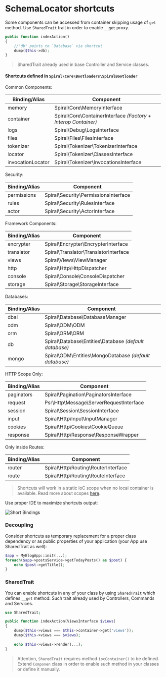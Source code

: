 # SchemaLocator shortcuts
Some components can be accessed from container skipping usage of `get` method. Use `SharedTrait` trait in order to enable `__get` proxy.

```php
public function indexAction()
{
    //"db" points to `Database` via shortcut
    dump($this->db);
}
```

> SharedTrait already used in base Controller and Service classes.

#### Shortcuts defined in `Spiral\Core\Bootloaders\SpiralBootloader`
Common Components:

Binding/Alias     | Component                               
---               | ---      
memory            | Spiral\Core\MemoryInterface
container         | Spiral\Core\ContainerInterface *(Factory + Interop Container)*
logs              | Spiral\Debug\LogsInterface
files             | Spiral\Files\FilesInterface
tokenizer         | Spiral\Tokenizer\TokenizerInterface
locator           | Spiral\Tokenizer\ClassesInterface
invocationLocator | Spiral\Tokenizer\InvocationsInterface

Security:

Binding/Alias   | Component  
---             | ---  
permissions     | Spiral\Security\PermissionsInterface
rules           | Spiral\Security\RulesInterface
actor           | Spiral\Security\ActorInterface

Framework Components:

Binding/Alias   | Component  
---             | ---  
encrypter       | Spiral\Encrypter\EncrypterInterface
translator      | Spiral\Translator\TranslatorInterface
views           | Spiral\Views\ViewManager
http            | Spiral\Http\HttpDispatcher  
console         | Spiral\Console\ConsoleDispatcher
storage         | Spiral\Storage\StorageInterface 

Databases:

Binding/Alias   | Component  
---             | ---
dbal            | Spiral\Database\DatabaseManager 
odm             | Spiral\ODM\ODM
orm             | Spiral\ORM\ORM
db              | Spiral\Database\Entities\Database *(default database)*
mongo           | Spiral\ODM\Entities\MongoDatabase *(default database)*

HTTP Scope Only:

Binding/Alias   | Component  
---             | ---
paginators      | Spiral\Pagination\PaginatorsInterface
request         | Psr\Http\Message\ServerRequestInterface 
session         | Spiral\Session\SessionInterface 
input           | Spiral\Http\Input\InputManager 
cookies         | Spiral\Http\Cookies\CookieQueue
response        | Spiral\Http\Response\ResponseWrapper

Only inside Routes:

Binding/Alias   | Component  
---             | ---
router          | Spiral\Http\Routing\RouterInterface 
route           | Spiral\Http\Routing\RouteInterface 

> Shortcuts will work in a static IoC scope when no local container is available. Read more about scopes [here](components.md).

Use proper IDE to maximize shortcuts output:
 
![Short Bindings](https://raw.githubusercontent.com/spiral/guide/master/resources/virtual-bindings.gif)

### Decoupling
Consider shortcuts as temporary replacement for a proper class dependency or as public properties of your application (your App use SharedTrait as well):

```php
$app = MyBlogApp::init(...);
foreach($app->postsService->getTodayPosts() as $post) {
    echo $post->getTitle();
}
```

### SharedTrait
You can enable shortcuts in any of your class by using `SharedTrait` which defines `__get` method. Such trait already used by Controllers, Commands and Services.

```php
use SharedTrait;

public function indexAction(ViewsInterface $views)
{
    dump($this->views === $this->container->get('views'));
    dump($this->views === $views);
    
    echo $this->views->render(...);
}
```

> Attention, `SharedTrait` requires method `iocContainer()` to be defined. Extend `Componen` class in order to enable such method in your classes or define it manually.

